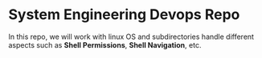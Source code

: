 # System Engineering Devops Repo  
In this repo, we will work with linux OS and subdirectories handle different aspects such as **Shell Permissions**, **Shell Navigation**, etc.
